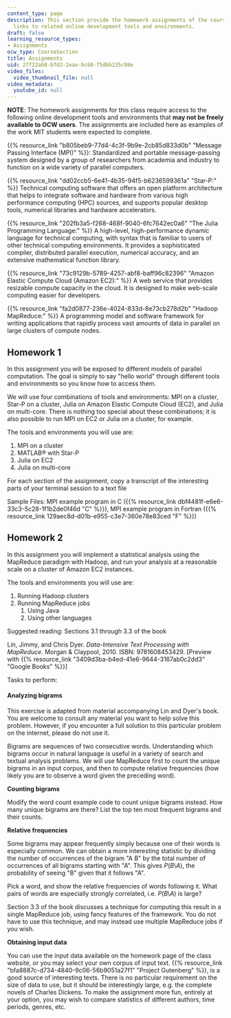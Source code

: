 ```yaml
---
content_type: page
description: This section provide the homework assignments of the course along with
  links to related online development tools and environments.
draft: false
learning_resource_types:
- Assignments
ocw_type: CourseSection
title: Assignments
uid: 27f22ab8-bfd3-2eae-bc60-f5dbb135c98e
video_files:
  video_thumbnail_file: null
video_metadata:
  youtube_id: null
---
```

**NOTE**: The homework assignments for this class require access to the following online development tools and environments that **may not be freely available to OCW users**. The assignments are included here as examples of the work MIT students were expected to complete.

{{% resource_link "b805beb9-77d4-4c3f-9b9e-2cb85d833d0b" "Message Passing Interface (MPI)" %}}: Standardized and portable message-passing system designed by a group of researchers from academia and industry to function on a wide variety of parallel computers.

{{% resource_link "dd02ccb5-6e41-4b35-94f5-b6236599361a" "Star-P:" %}} Technical computing software that offers an open platform architecture that helps to integrate software and hardware from various high performance computing (HPC) sources, and supports popular desktop tools, numerical libraries and hardware accelerators.

{{% resource_link "202fb3a5-f268-468f-9040-6fc7642ec0a6" "The Julia Programming Language:" %}} A high-level, high-performance dynamic language for technical computing, with syntax that is familiar to users of other technical computing environments. It provides a sophisticated compiler, distributed parallel execution, numerical accuracy, and an extensive mathematical function library.

{{% resource_link "73c9129b-5789-4257-abf8-baff96c82396" "Amazon Elastic Compute Cloud (Amazon EC2):" %}} A web service that provides resizable compute capacity in the cloud. It is designed to make web-scale computing easier for developers.

{{% resource_link "fa2d0877-236e-4024-833d-8e73cb278d2b" "Hadoop MapReduce:" %}} A programming model and software framework for writing applications that rapidly process vast amounts of data in parallel on large clusters of compute nodes.

## Homework 1

In this assignment you will be exposed to different models of parallel computation. The goal is simply to say "hello world" through different tools and environments so you know how to access them.

We will use four combinations of tools and environments: MPI on a cluster, Star-P on a cluster, Julia on Amazon Elastic Compute Cloud (EC2), and Julia on multi-core. There is nothing too special about these combinations; it is also possible to run MPI on EC2 or Julia on a cluster, for example.

The tools and environments you will use are:

1. MPI on a cluster
2. MATLAB® with Star-P
3. Julia on EC2
4. Julia on multi-core

For each section of the assignment, copy a transcript of the interesting parts of your terminal session to a text file

Sample Files: MPI example program in C ({{% resource_link dbf4481f-e6e6-33c3-5c28-1f1b2de0f46d "C" %}}), MPI example program in Fortran ({{% resource_link 129aec8d-d01b-e955-c3e7-360e78e83ced "F" %}})

## Homework 2

In this assignment you will implement a statistical analysis using the MapReduce paradigm with Hadoop, and run your analysis at a reasonable scale on a cluster of Amazon EC2 instances.

The tools and environments you will use are:

1. Running Hadoop clusters
2. Running MapReduce jobs
    1. Using Java
    2. Using other languages

Suggested reading: Sections 3.1 through 3.3 of the book

Lin, Jimmy, and Chris Dyer. *Data-Intensive Text Processing with MapReduce*. Morgan & Claypool, 2010. ISBN: 9781608453429. \[Preview with {{% resource_link "3409d3ba-b4ed-41e6-9644-3167ab0c2dd3" "Google Books" %}}\]

Tasks to perform:

#### Analyzing bigrams

This exercise is adapted from material accompanying Lin and Dyer's book. You are welcome to consult any material you want to help solve this problem. However, if you encounter a full solution to this particular problem on the internet, please do not use it.

Bigrams are sequences of two consecutive words. Understanding which bigrams occur in natural language is useful in a variety of search and textual analysis problems. We will use MapReduce first to count the unique bigrams in an input corpus, and then to compute relative frequencies (how likely you are to observe a word given the preceding word).

**Counting bigrams**

Modify the word count example code to count unique bigrams instead. How many unique bigrams are there? List the top ten most frequent bigrams and their counts.

**Relative frequencies**

Some bigrams may appear frequently simply because one of their words is especially common. We can obtain a more interesting statistic by dividing the number of occurrences of the bigram "A B" by the total number of occurrences of all bigrams starting with "A". This gives *P*(*B*\\*A*), the probability of seeing "B" given that it follows "A".

Pick a word, and show the relative frequencies of words following it. What pairs of words are especially strongly correlated, i.e. *P*(*B*\\*A*) is large?

Section 3.3 of the book discusses a technique for computing this result in a single MapReduce job, using fancy features of the framework. You do not have to use this technique, and may instead use multiple MapReduce jobs if you wish.

**Obtaining input data**

You can use the input data available on the homework page of the class website, or you may select your own corpus of input text. {{% resource_link "bfa8887c-d734-4840-9c06-56b9051a27f1" "Project Gutenberg" %}}, is a good source of interesting texts. There is no particular requirement on the size of data to use, but it should be interestingly large, e.g. the complete novels of Charles Dickens. To make the assignment more fun, entirely at your option, you may wish to compare statistics of different authors, time periods, genres, etc.